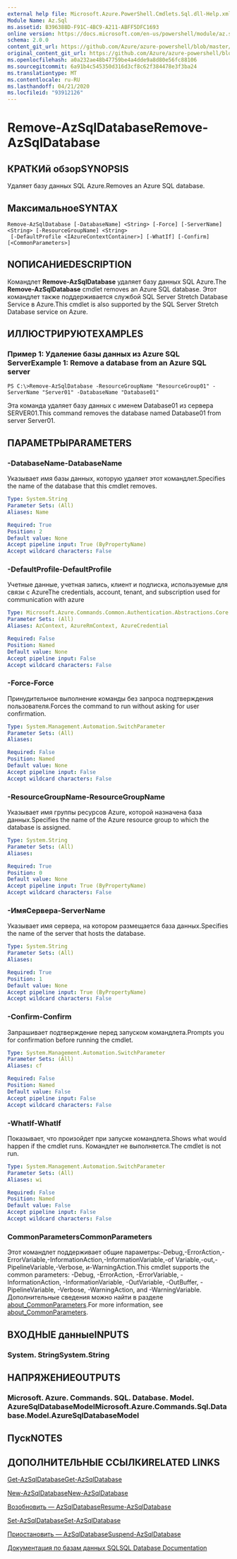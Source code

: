 ```yaml
---
external help file: Microsoft.Azure.PowerShell.Cmdlets.Sql.dll-Help.xml
Module Name: Az.Sql
ms.assetid: B396388D-F91C-4BC9-A211-ABFF5DFC1693
online version: https://docs.microsoft.com/en-us/powershell/module/az.sql/remove-azsqldatabase
schema: 2.0.0
content_git_url: https://github.com/Azure/azure-powershell/blob/master/src/Sql/Sql/help/Remove-AzSqlDatabase.md
original_content_git_url: https://github.com/Azure/azure-powershell/blob/master/src/Sql/Sql/help/Remove-AzSqlDatabase.md
ms.openlocfilehash: a0a232ae48b47759be4a4dde9a8d80e56fc88106
ms.sourcegitcommit: 6a91b4c545350d316d3cf8c62f384478e3f3ba24
ms.translationtype: MT
ms.contentlocale: ru-RU
ms.lasthandoff: 04/21/2020
ms.locfileid: "93912126"
---
```

# <span data-ttu-id="79639-101">Remove-AzSqlDatabase</span><span class="sxs-lookup"><span data-stu-id="79639-101">Remove-AzSqlDatabase</span></span>

## <span data-ttu-id="79639-102">КРАТКИй обзор</span><span class="sxs-lookup"><span data-stu-id="79639-102">SYNOPSIS</span></span>
<span data-ttu-id="79639-103">Удаляет базу данных SQL Azure.</span><span class="sxs-lookup"><span data-stu-id="79639-103">Removes an Azure SQL database.</span></span>

## <span data-ttu-id="79639-104">Максимальное</span><span class="sxs-lookup"><span data-stu-id="79639-104">SYNTAX</span></span>

```
Remove-AzSqlDatabase [-DatabaseName] <String> [-Force] [-ServerName] <String> [-ResourceGroupName] <String>
 [-DefaultProfile <IAzureContextContainer>] [-WhatIf] [-Confirm] [<CommonParameters>]
```

## <span data-ttu-id="79639-105">NОПИСАНИЕ</span><span class="sxs-lookup"><span data-stu-id="79639-105">DESCRIPTION</span></span>
<span data-ttu-id="79639-106">Командлет **Remove-AzSqlDatabase** удаляет базу данных SQL Azure.</span><span class="sxs-lookup"><span data-stu-id="79639-106">The **Remove-AzSqlDatabase** cmdlet removes an Azure SQL database.</span></span>
<span data-ttu-id="79639-107">Этот командлет также поддерживается службой SQL Server Stretch Database Service в Azure.</span><span class="sxs-lookup"><span data-stu-id="79639-107">This cmdlet is also supported by the SQL Server Stretch Database service on Azure.</span></span>

## <span data-ttu-id="79639-108">ИЛЛЮСТРИРУЮТ</span><span class="sxs-lookup"><span data-stu-id="79639-108">EXAMPLES</span></span>

### <span data-ttu-id="79639-109">Пример 1: Удаление базы данных из Azure SQL Server</span><span class="sxs-lookup"><span data-stu-id="79639-109">Example 1: Remove a database from an Azure SQL server</span></span>
```
PS C:\>Remove-AzSqlDatabase -ResourceGroupName "ResourceGroup01" -ServerName "Server01" -DatabaseName "Database01"
```

<span data-ttu-id="79639-110">Эта команда удаляет базу данных с именем Database01 из сервера SERVER01.</span><span class="sxs-lookup"><span data-stu-id="79639-110">This command removes the database named Database01 from server Server01.</span></span>

## <span data-ttu-id="79639-111">ПАРАМЕТРЫ</span><span class="sxs-lookup"><span data-stu-id="79639-111">PARAMETERS</span></span>

### <span data-ttu-id="79639-112">-DatabaseName</span><span class="sxs-lookup"><span data-stu-id="79639-112">-DatabaseName</span></span>
<span data-ttu-id="79639-113">Указывает имя базы данных, которую удаляет этот командлет.</span><span class="sxs-lookup"><span data-stu-id="79639-113">Specifies the name of the database that this cmdlet removes.</span></span>

```yaml
Type: System.String
Parameter Sets: (All)
Aliases: Name

Required: True
Position: 2
Default value: None
Accept pipeline input: True (ByPropertyName)
Accept wildcard characters: False
```

### <span data-ttu-id="79639-114">-DefaultProfile</span><span class="sxs-lookup"><span data-stu-id="79639-114">-DefaultProfile</span></span>
<span data-ttu-id="79639-115">Учетные данные, учетная запись, клиент и подписка, используемые для связи с Azure</span><span class="sxs-lookup"><span data-stu-id="79639-115">The credentials, account, tenant, and subscription used for communication with azure</span></span>

```yaml
Type: Microsoft.Azure.Commands.Common.Authentication.Abstractions.Core.IAzureContextContainer
Parameter Sets: (All)
Aliases: AzContext, AzureRmContext, AzureCredential

Required: False
Position: Named
Default value: None
Accept pipeline input: False
Accept wildcard characters: False
```

### <span data-ttu-id="79639-116">-Force</span><span class="sxs-lookup"><span data-stu-id="79639-116">-Force</span></span>
<span data-ttu-id="79639-117">Принудительное выполнение команды без запроса подтверждения пользователя.</span><span class="sxs-lookup"><span data-stu-id="79639-117">Forces the command to run without asking for user confirmation.</span></span>

```yaml
Type: System.Management.Automation.SwitchParameter
Parameter Sets: (All)
Aliases:

Required: False
Position: Named
Default value: None
Accept pipeline input: False
Accept wildcard characters: False
```

### <span data-ttu-id="79639-118">-ResourceGroupName</span><span class="sxs-lookup"><span data-stu-id="79639-118">-ResourceGroupName</span></span>
<span data-ttu-id="79639-119">Указывает имя группы ресурсов Azure, которой назначена база данных.</span><span class="sxs-lookup"><span data-stu-id="79639-119">Specifies the name of the Azure resource group to which the database is assigned.</span></span>

```yaml
Type: System.String
Parameter Sets: (All)
Aliases:

Required: True
Position: 0
Default value: None
Accept pipeline input: True (ByPropertyName)
Accept wildcard characters: False
```

### <span data-ttu-id="79639-120">-ИмяСервера</span><span class="sxs-lookup"><span data-stu-id="79639-120">-ServerName</span></span>
<span data-ttu-id="79639-121">Указывает имя сервера, на котором размещается база данных.</span><span class="sxs-lookup"><span data-stu-id="79639-121">Specifies the name of the server that hosts the database.</span></span>

```yaml
Type: System.String
Parameter Sets: (All)
Aliases:

Required: True
Position: 1
Default value: None
Accept pipeline input: True (ByPropertyName)
Accept wildcard characters: False
```

### <span data-ttu-id="79639-122">-Confirm</span><span class="sxs-lookup"><span data-stu-id="79639-122">-Confirm</span></span>
<span data-ttu-id="79639-123">Запрашивает подтверждение перед запуском командлета.</span><span class="sxs-lookup"><span data-stu-id="79639-123">Prompts you for confirmation before running the cmdlet.</span></span>

```yaml
Type: System.Management.Automation.SwitchParameter
Parameter Sets: (All)
Aliases: cf

Required: False
Position: Named
Default value: False
Accept pipeline input: False
Accept wildcard characters: False
```

### <span data-ttu-id="79639-124">-WhatIf</span><span class="sxs-lookup"><span data-stu-id="79639-124">-WhatIf</span></span>
<span data-ttu-id="79639-125">Показывает, что произойдет при запуске командлета.</span><span class="sxs-lookup"><span data-stu-id="79639-125">Shows what would happen if the cmdlet runs.</span></span>
<span data-ttu-id="79639-126">Командлет не выполняется.</span><span class="sxs-lookup"><span data-stu-id="79639-126">The cmdlet is not run.</span></span>

```yaml
Type: System.Management.Automation.SwitchParameter
Parameter Sets: (All)
Aliases: wi

Required: False
Position: Named
Default value: False
Accept pipeline input: False
Accept wildcard characters: False
```

### <span data-ttu-id="79639-127">CommonParameters</span><span class="sxs-lookup"><span data-stu-id="79639-127">CommonParameters</span></span>
<span data-ttu-id="79639-128">Этот командлет поддерживает общие параметры:-Debug,-ErrorAction,-ErrorVariable,-InformationAction,-InformationVariable,-of Variable,-out,-PipelineVariable,-Verbose, и-WarningAction.</span><span class="sxs-lookup"><span data-stu-id="79639-128">This cmdlet supports the common parameters: -Debug, -ErrorAction, -ErrorVariable, -InformationAction, -InformationVariable, -OutVariable, -OutBuffer, -PipelineVariable, -Verbose, -WarningAction, and -WarningVariable.</span></span> <span data-ttu-id="79639-129">Дополнительные сведения можно найти в разделе [about_CommonParameters](http://go.microsoft.com/fwlink/?LinkID=113216).</span><span class="sxs-lookup"><span data-stu-id="79639-129">For more information, see [about_CommonParameters](http://go.microsoft.com/fwlink/?LinkID=113216).</span></span>

## <span data-ttu-id="79639-130">ВХОДНЫЕ данные</span><span class="sxs-lookup"><span data-stu-id="79639-130">INPUTS</span></span>

### <span data-ttu-id="79639-131">System. String</span><span class="sxs-lookup"><span data-stu-id="79639-131">System.String</span></span>

## <span data-ttu-id="79639-132">НАПРЯЖЕНИЕ</span><span class="sxs-lookup"><span data-stu-id="79639-132">OUTPUTS</span></span>

### <span data-ttu-id="79639-133">Microsoft. Azure. Commands. SQL. Database. Model. AzureSqlDatabaseModel</span><span class="sxs-lookup"><span data-stu-id="79639-133">Microsoft.Azure.Commands.Sql.Database.Model.AzureSqlDatabaseModel</span></span>

## <span data-ttu-id="79639-134">Пуск</span><span class="sxs-lookup"><span data-stu-id="79639-134">NOTES</span></span>

## <span data-ttu-id="79639-135">ДОПОЛНИТЕЛЬНЫЕ ССЫЛКИ</span><span class="sxs-lookup"><span data-stu-id="79639-135">RELATED LINKS</span></span>

[<span data-ttu-id="79639-136">Get-AzSqlDatabase</span><span class="sxs-lookup"><span data-stu-id="79639-136">Get-AzSqlDatabase</span></span>](./Get-AzSqlDatabase.md)

[<span data-ttu-id="79639-137">New-AzSqlDatabase</span><span class="sxs-lookup"><span data-stu-id="79639-137">New-AzSqlDatabase</span></span>](./New-AzSqlDatabase.md)

[<span data-ttu-id="79639-138">Возобновить — AzSqlDatabase</span><span class="sxs-lookup"><span data-stu-id="79639-138">Resume-AzSqlDatabase</span></span>](./Resume-AzSqlDatabase.md)

[<span data-ttu-id="79639-139">Set-AzSqlDatabase</span><span class="sxs-lookup"><span data-stu-id="79639-139">Set-AzSqlDatabase</span></span>](./Set-AzSqlDatabase.md)

[<span data-ttu-id="79639-140">Приостановить — AzSqlDatabase</span><span class="sxs-lookup"><span data-stu-id="79639-140">Suspend-AzSqlDatabase</span></span>](./Suspend-AzSqlDatabase.md)

[<span data-ttu-id="79639-141">Документация по базам данных SQL</span><span class="sxs-lookup"><span data-stu-id="79639-141">SQL Database Documentation</span></span>](https://docs.microsoft.com/azure/sql-database/)


